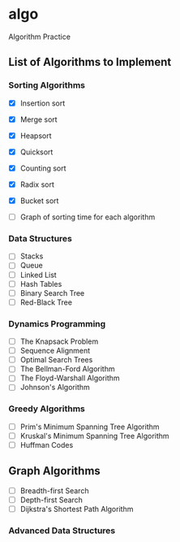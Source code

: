 # algo
Algorithm Practice

## List of Algorithms to Implement

### Sorting Algorithms
- [x] Insertion sort
- [x] Merge sort
- [x] Heapsort
- [x] Quicksort
- [x] Counting sort
- [x] Radix sort
- [x] Bucket sort

- [ ] Graph of sorting time for each algorithm

### Data Structures
- [ ] Stacks
- [ ] Queue
- [ ] Linked List
- [ ] Hash Tables
- [ ] Binary Search Tree
- [ ] Red-Black Tree

### Dynamics Programming
- [ ] The Knapsack Problem
- [ ] Sequence Alignment
- [ ] Optimal Search Trees
- [ ] The Bellman-Ford Algorithm
- [ ] The Floyd-Warshall Algorithm
- [ ] Johnson's Algorithm

### Greedy Algorithms
- [ ] Prim's Minimum Spanning Tree Algorithm
- [ ] Kruskal's Minimum Spanning Tree Algorithm
- [ ] Huffman Codes

## Graph Algorithms
- [ ] Breadth-first Search
- [ ] Depth-first Search
- [ ] Dijkstra's Shortest Path Algorithm

### Advanced Data Structures
